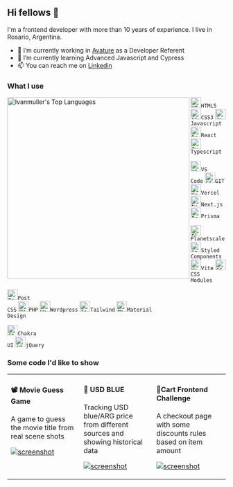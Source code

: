 ## Hi fellows 👋
I'm a frontend developer with more than 10 years of experience. 
I live in Rosario, Argentina.
- 🔭 I’m currently working in [Avature](https://www.avature.net/) as a Developer Referent
- 🌱 I’m currently learning Advanced Javascript and Cypress
- 📫 You can reach me on [Linkedin](https://www.linkedin.com/in/ivanmuller/)

### What I use

<img src="https://cheesits456-readme-stats.vercel.app/api/top-langs?username=ivanmuller&layout=compact&card_width=360&exclude_repo=inCinema&langs_count=8" alt="Ivanmuller's Top Languages" align="left" width="420">


<code><img height="24" src="https://cdn.jsdelivr.net/npm/simple-icons@v7/icons/html5.svg" alt="HTML5">HTML5</code>
<code><img height="24" src="https://cdn.jsdelivr.net/npm/simple-icons@v7/icons/css3.svg" alt="CSS3">CSS3</code>
<code><img height="24" src="https://cdn.jsdelivr.net/npm/simple-icons@v7/icons/javascript.svg" alt="Javascript">Javascript</code>
<code><img height="24" src="https://cdn.jsdelivr.net/npm/simple-icons@v7/icons/react.svg" alt="React">React</code>
<code><img height="24" src="https://cdn.jsdelivr.net/npm/simple-icons@v7/icons/typescript.svg" alt="Typescript">Typescript</code>

<code><img height="24" src="https://cdn.jsdelivr.net/npm/simple-icons@v7/icons/visualstudiocode.svg" alt="VS Code">VS Code</code>
<code><img height="24" src="https://cdn.jsdelivr.net/npm/simple-icons@v7/icons/git.svg" alt="GIT">GIT</code>
<code><img height="24" src="https://cdn.jsdelivr.net/npm/simple-icons@v7/icons/vercel.svg" alt="Vercel">Vercel</code>
<code><img height="24" src="https://cdn.jsdelivr.net/npm/simple-icons@v7/icons/nextdotjs.svg" alt="Next.js">Next.js</code>
<code><img height="24" src="https://cdn.jsdelivr.net/npm/simple-icons@v7/icons/prisma.svg" alt="Prisma ORM">Prisma</code>

<code><img height="24" src="https://cdn.jsdelivr.net/npm/simple-icons@v7/icons/planetscale.svg" alt="Planetscale">Planetscale</code>
<code><img height="24" src="https://cdn.jsdelivr.net/npm/simple-icons@v7/icons/styledcomponents.svg" alt="Styled Components">Styled Components</code>
<code><img height="24" src="https://cdn.jsdelivr.net/npm/simple-icons@v7/icons/vite.svg" alt="Vite">Vite</code>
<code><img height="24" src="https://cdn.jsdelivr.net/npm/simple-icons@v7/icons/cssmodules.svg" alt="CSS Modules">CSS Modules</code>

<code><img height="24" src="https://cdn.jsdelivr.net/npm/simple-icons@v7/icons/postcss.svg" alt="Post CSS">Post CSS</code>
<code><img height="24" src="https://cdn.jsdelivr.net/npm/simple-icons@v7/icons/php.svg" alt="PHP">PHP</code>
<code><img height="24" src="https://cdn.jsdelivr.net/npm/simple-icons@v7/icons/wordpress.svg" alt="Wordpress">Wordpress</code>
<code><img height="24" src="https://cdn.jsdelivr.net/npm/simple-icons@v7/icons/tailwindcss.svg" alt="Tailwind">Tailwind</code>
<code><img height="24" src="https://cdn.jsdelivr.net/npm/simple-icons@v7/icons/materialdesign.svg" alt="Material Design">Material Design</code>

<code><img height="24" src="https://cdn.jsdelivr.net/npm/simple-icons@v7/icons/chakraui.svg" alt="Chakra UI">Chakra UI</code>
<code><img height="24" src="https://cdn.jsdelivr.net/npm/simple-icons@v7/icons/jquery.svg" alt="jQuery">jQuery</code>


### Some code I'd like to show
<table width="100%">
<tr>
<td valign="top" width="33%">
  
#### 📽 Movie Guess Game
A game to guess the movie title from real scene shots

[![screenshot](http://ivanmuller.me/images/movie-guess-game.jpg)](https://github.com/ivanmuller/movie-guess-game#readme)
</td>
<td valign="top" width="33%">
  
#### 💸 USD BLUE
Tracking USD blue/ARG price from different sources and showing historical data

[![screenshot](http://ivanmuller.me/images/blueusd-small.png)](https://github.com/ivanmuller/usdblue#readme)

</td>
<td valign="top" width="33%">
  
#### 🛒Cart Frontend Challenge
A checkout page with some discounts rules based on item amount

[![screenshot](http://ivanmuller.me/images/cart-challenge.jpg)](https://github.com/ivanmuller/cart-challenge#readme)
</td>
</tr>
</table>

